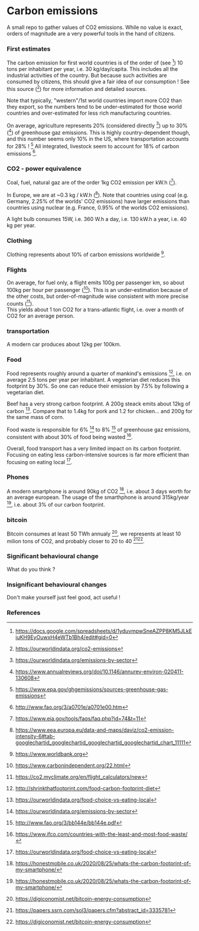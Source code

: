 # Carbon emissions
A small repo to gather values of CO2 emissions. While no value is exact, orders of magnitude are a very powerful tools in the hand of citizens. 

### First estimates
The carbon emission for first world countries is of the order of (see  [^spreadsheet]) 10 tons per inhabitant per year, i.e. 
30 kg/day/capita. This includes all the industrial activities of the country. But because such activities are consumed by citizens, this should give a fair idea of our consumption ! See this source ([^ourworld]) for more information and detailed sources.

Note that typically, "western"/1st world countries import more CO2 than they export, so the numbers tend to be under-estimated for those world countries and over-estimated for less rich manufacturing countries.  

On average, agriculture represents 20% (considered directly [^data_sector]) up to 30% ([^food]) of greenhouse gaz emissions. This is highly country-dependent though, and this number seems only 10% in the US, where transportation accounts for 28% ! [^EPA_sources]
All integrated, livestock seem to account for 18% of carbon emissions [^fao_livestock]. 


### CO2 - power equivalence
Coal, fuel, natural gaz are of the order 1kg CO2 emission per kW.h ([^US_eia]).

In Europe, we are at ~0.3 kg / kW.h ([^EU_eea]). Note that countries using coal (e.g. Germany, 2.25% of the worlds' CO2 emissions) have larger emissions than countries using nuclear (e.g. France, 0.95% of the worlds CO2 emissions).    

A light bulb consumes 15W, i.e. 360 W.h a day, i.e. 130 kW.h a year, i.e. 40 kg per year.  

### Clothing
Clothing represents about 10% of carbon emissions worldwide [^worldbank].
 
### Flights
On average, for fuel only, a flight emits 100g per passenger km, so about 100kg per hour per passenger ([^carbon_flight]). 
This is an under-estimation because of the other costs, but order-of-magnitude wise consistent with more precise counts ([^flight_calculator]).  
This yields about 1 ton CO2 for a trans-atlantic flight, i.e. over a month of CO2 for an average person.

### transportation
A modern car produces about 12kg per 100km.

### Food
Food represents roughly around a quarter of mankind's emissions [^shrink], i.e. on average 2.5 tons per year per inhabitant.
A vegeterian diet reduces this footprint by 30%. So one can reduce their emission by 7.5% by following a vegetarian diet.

Beef has a very strong carbon footprint. A 200g steack emits about 12kg of carbon [^local].
Compare that to 1.4kg for pork and 1.2 for chicken... and 200g for the same mass of corn. 

Food waste is responsible for 6%  [^data_sector] to 8% [^uno_waste] of greenhouse gaz emissions, consistent with about 30% of food being wasted [^waste].

Overall, food transport has a very limited impact on its carbon footprint.
Focusing on eating less carbon-intensive sources is far more efficient than focusing on eating local [^local].

### Phones 
A modern smartphone is around 90kg of CO2 [^mobile], i.e. about 3 days worth for an average european. The usage of the smarthphone is around 315kg/year [^mobile], i.e. about 3% of our carbon footprint.

### bitcoin
Bitcoin consumes at least 50 TWh annualy [^bitcoin0], we represents at least 10  milion tons of CO2, and probably closer to 20 to 40 [^bitcoin1][^bitcoin0].


### Significant behavioural change
What do you think ?

### Insignificant behavioural changes
Don't make yourself just feel good, act useful !

### References 
[^spreadsheet]: https://docs.google.com/spreadsheets/d/1yduvmpwSneAZPP8KM5JLkEiuKH9EyOuwxH4eWTb1Bh4/edit#gid=0
[^US_eia]: https://www.eia.gov/tools/faqs/faq.php?id=74&t=11
[^EU_eea]: https://www.eea.europa.eu/data-and-maps/daviz/co2-emission-intensity-6#tab-googlechartid_googlechartid_googlechartid_googlechartid_chart_11111
[^carbon_flight]: https://www.carbonindependent.org/22.html
[^flight_calculator]: https://co2.myclimate.org/en/flight_calculators/new
[^ourworld]: https://ourworldindata.org/co2-emissions
[^food]: https://www.annualreviews.org/doi/10.1146/annurev-environ-020411-130608
[^EPA_sources]: https://www.epa.gov/ghgemissions/sources-greenhouse-gas-emissions
[^data_sector]: https://ourworldindata.org/emissions-by-sector
[^fao_livestock]: http://www.fao.org/3/a0701e/a0701e00.htm
[^shrink]: http://shrinkthatfootprint.com/food-carbon-footprint-diet
[^uno_waste]: http://www.fao.org/3/bb144e/bb144e.pdf
[^waste]: https://www.ifco.com/countries-with-the-least-and-most-food-waste/
[^mobile]: https://honestmobile.co.uk/2020/08/25/whats-the-carbon-footprint-of-my-smartphone/
[^worldbank]: https://www.worldbank.org
[^bitcoin1]: https://papers.ssrn.com/sol3/papers.cfm?abstract_id=3335781
[^bitcoin0]: https://digiconomist.net/bitcoin-energy-consumption
[^local]: https://ourworldindata.org/food-choice-vs-eating-local